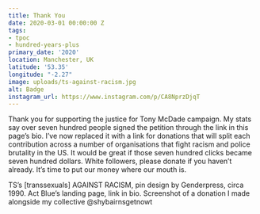 ```yaml
---
title: Thank You
date: 2020-03-01 00:00:00 Z
tags:
- tpoc
- hundred-years-plus
primary_date: '2020'
location: Manchester, UK
latitude: '53.35'
longitude: "-2.27"
image: uploads/ts-against-racism.jpg
alt: Badge
instagram_url: https://www.instagram.com/p/CA8NprzDjqT
---
```


<!-- ![](ts-against-racism.jpg) -->

Thank you for supporting the justice for Tony McDade campaign. My stats say over seven hundred people signed the petition through the link in this page’s bio. I’ve now replaced it with a link for donations that will split each contribution across a number of organisations that fight racism and police brutality in the US. It would be great if those seven hundred clicks became seven hundred dollars. White followers, please donate if you haven’t already. It’s time to put our money where our mouth is.

TS’s [transsexuals] AGAINST RACISM, pin design by Genderpress, circa 1990. Act Blue’s landing page, link in bio. Screenshot of a donation I made alongside my collective @shybairnsgetnowt
